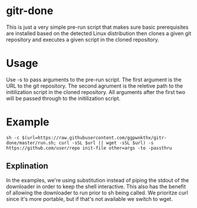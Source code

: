 # gitr-done
This is just a very simple pre-run script that makes sure basic prerequisites are installed based on the detected Linux distribution then clones a given git repository and executes a given script in the cloned repository.

# Usage
Use -s to pass arguments to the pre-run script. The first argument is the URL to the git repository. The second agrument is the reletive path to the initilization script in the cloned repository. All arguments after the first two will be passed through to the initilization script.

# Example
```sh -c $(url=https://raw.githubusercontent.com/ggpwnkthx/gitr-done/master/run.sh; curl -sSL $url || wget -sSL $url) -s https://github.com/user/repo init-file other=args -to -passthru```

## Explination
In the examples, we're using substitution instead of piping the stdout of the downloader in order to keep the shell interactive. This also has the benefit of allowing the downloader to run prior to sh being called. We prioritze curl since it's more portable, but if that's not available we switch to wget.
